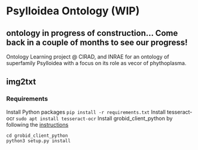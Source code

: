 # Psylloidea Ontology (WIP)
## ontology in progress of construction... Come back in a couple of months to see our progress!
Ontology Learning project @ CIRAD, and INRAE for an ontology of superfamily Psylloidea with a focus on its role as vecor of phythoplasma.


## img2txt
### Requirements
Install Python packages
```pip install -r requirements.txt```
Install tesseract-ocr
```sudo apt install tesseract-ocr```
Install grobid_client_python by following the [instructions](https://github.com/kermitt2/grobid_client_python)
```git clone https://github.com/kermitt2/grobid_client_python
cd grobid_client_python
python3 setup.py install
```
